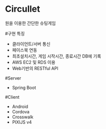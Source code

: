 # Circullet
원을 이용한 간단한 슈팅게임

#구현 특징
- 클라이언트/서버 통신
- 페이스북 연동
- 최초설치시간, 게임 시작시간, 종료시간 DB에 기록
- AWS EC2 및 RDS 이용
- Web기반의 RESTful API 

#Server
- Spring Boot 

#Client
- Android 
- Cordova
- Crosswalk
- PIXIJS v4
